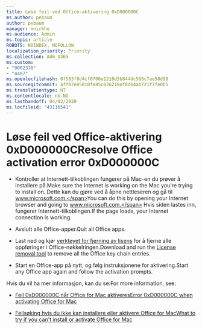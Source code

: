 ```yaml
---
title: Løse feil ved Office-aktivering 0xD000000C
ms.author: pebaum
author: pebaum
manager: mnirkhe
ms.audience: Admin
ms.topic: article
ROBOTS: NOINDEX, NOFOLLOW
localization_priority: Priority
ms.collection: Adm_O365
ms.custom:
- "9002310"
- "4487"
ms.openlocfilehash: 0f583f8d4cf0706e1210d5b844dc566c7ae58d98
ms.sourcegitcommit: aff07e85010fe85c026218ef8d64ab721f7fe0b5
ms.translationtype: HT
ms.contentlocale: nb-NO
ms.lasthandoff: 04/02/2020
ms.locfileid: "43116541"
---
```

# <a name="resolve-office-activation-error-0xd000000c"></a><span data-ttu-id="29f29-102">Løse feil ved Office-aktivering 0xD000000C</span><span class="sxs-lookup"><span data-stu-id="29f29-102">Resolve Office activation error 0xD000000C</span></span>

- <span data-ttu-id="29f29-103">Kontroller at Internett-tilkoblingen fungerer på Mac-en du prøver å installere på.</span><span class="sxs-lookup"><span data-stu-id="29f29-103">Make sure the Internet is working on the Mac you're trying to install on.</span></span> <span data-ttu-id="29f29-104">Dette kan du gjøre ved å åpne nettleseren og gå til www.microsoft.com.</span><span class="sxs-lookup"><span data-stu-id="29f29-104">You can do this by opening your Internet browser and going to www.microsoft.com.</span></span> <span data-ttu-id="29f29-105">Hvis siden lastes inn, fungerer Internett-tilkoblingen.</span><span class="sxs-lookup"><span data-stu-id="29f29-105">If the page loads, your Internet connection is working.</span></span>

- <span data-ttu-id="29f29-106">Avslutt alle Office-apper.</span><span class="sxs-lookup"><span data-stu-id="29f29-106">Quit all Office apps.</span></span>

- <span data-ttu-id="29f29-107">Last ned og kjør [verktøyet for fjerning av lisens](https://go.microsoft.com/fwlink/?linkid=849815) for å fjerne alle oppføringer i Office-nøkkelringen.</span><span class="sxs-lookup"><span data-stu-id="29f29-107">Download and run the [License removal tool](https://go.microsoft.com/fwlink/?linkid=849815) to remove all the Office key chain entries.</span></span>

- <span data-ttu-id="29f29-108">Start en Office-app på nytt, og følg instruksjonene for aktivering.</span><span class="sxs-lookup"><span data-stu-id="29f29-108">Start any Office app again and follow the activation prompts.</span></span>

<span data-ttu-id="29f29-109">Hvis du vil ha mer informasjon, kan du se:</span><span class="sxs-lookup"><span data-stu-id="29f29-109">For more information, see:</span></span>

- [<span data-ttu-id="29f29-110">Feil 0xD000000C når Office for Mac aktiveres</span><span class="sxs-lookup"><span data-stu-id="29f29-110">Error 0xD000000C when activating Office for Mac</span></span>](https://support.office.com/article/error-0xd000000c-when-activating-office-for-mac-da865931-4658-4829-ba2d-8133390c6d25)

- [<span data-ttu-id="29f29-111">Feilsøking hvis du ikke kan installere eller aktivere Office for Mac</span><span class="sxs-lookup"><span data-stu-id="29f29-111">What to try if you can't install or activate Office for Mac</span></span>](https://support.office.com/article/what-to-try-if-you-can-t-install-or-activate-office-for-mac-5efba2b4-b1e6-4e5f-bf3c-6ab945d03dea)
